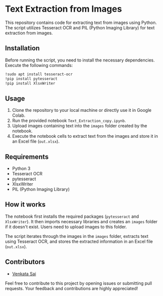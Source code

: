 # Text Extraction from Images

This repository contains code for extracting text from images using Python. The script utilizes Tesseract OCR and PIL (Python Imaging Library) for text extraction from images.

## Installation

Before running the script, you need to install the necessary dependencies. Execute the following commands:

```bash
!sudo apt install tesseract-ocr
!pip install pytesseract
!pip install XlsxWriter
```

## Usage

1. Clone the repository to your local machine or directly use it in Google Colab.
2. Run the provided notebook `Text_Extraction_copy.ipynb`.
3. Upload images containing text into the `images` folder created by the notebook.
4. Execute the notebook cells to extract text from the images and store it in an Excel file (`out.xlsx`).

## Requirements

- Python 3
- Tesseract OCR
- pytesseract
- XlsxWriter
- PIL (Python Imaging Library)

## How it works

The notebook first installs the required packages (`pytesseract` and `XlsxWriter`). It then imports necessary libraries and creates an `images` folder if it doesn't exist. Users need to upload images to this folder.

The script iterates through the images in the `images` folder, extracts text using Tesseract OCR, and stores the extracted information in an Excel file (`out.xlsx`).

## Contributors

- [Venkata Sai](https://github.com/venkatasai7)

Feel free to contribute to this project by opening issues or submitting pull requests. Your feedback and contributions are highly appreciated!

